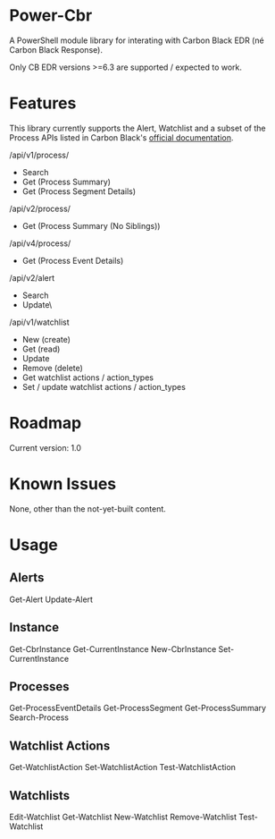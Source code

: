 # Power-Cbr
A PowerShell module library for interating with Carbon Black EDR (né Carbon Black Response).

Only CB EDR versions >=6.3 are supported / expected to work.

# Features
This library currently supports the Alert, Watchlist and a subset of the Process APIs listed in Carbon Black's [official documentation](https://developer.carbonblack.com/reference/enterprise-response/6.3/rest-api/).

/api/v1/process/
* Search
* Get (Process Summary)
* Get (Process Segment Details)

/api/v2/process/
* Get (Process Summary (No Siblings))

/api/v4/process/
* Get (Process Event Details)

/api/v2/alert
* Search
* Update\

/api/v1/watchlist
* New (create)
* Get (read)
* Update
* Remove (delete)
* Get watchlist actions / action_types
* Set / update watchlist actions / action_types

# Roadmap
Current version: 1.0

# Known Issues
None, other than the not-yet-built content.

# Usage

## Alerts
Get-Alert
Update-Alert

## Instance
Get-CbrInstance
Get-CurrentInstance
New-CbrInstance
Set-CurrentInstance

## Processes
Get-ProcessEventDetails
Get-ProcessSegment
Get-ProcessSummary
Search-Process

## Watchlist Actions
Get-WatchlistAction
Set-WatchlistAction
Test-WatchlistAction

## Watchlists
Edit-Watchlist
Get-Watchlist
New-Watchlist
Remove-Watchlist
Test-Watchlist